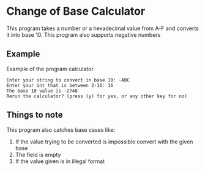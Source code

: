 # Change of Base Calculator

This program takes a number or a hexadecimal value from A-F and converts it into base 10. This program also supports negative numbers 

## Example

Example of the program calculator

```
Enter your string to convert in base 10: -ABC
Enter your int that is between 2-16: 16
The base 10 value is -2748
Rerun the calculator? (press (y) for yes, or any other key for no) 
```
## Things to note
This program also catches base cases like: 
1. If the value trying to be converted is impossible convert with the given base 
2. The field is empty
3. If the value given is in illegal format

